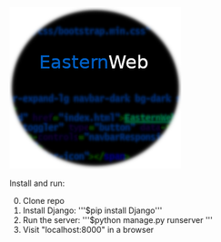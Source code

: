 

![EasternWeb](logo.png "EasternWeb")








Install and run:

0. Clone repo
1. Install Django: '''$pip install Django'''
2. Run the server: '''$python manage.py runserver '''
3. Visit "localhost:8000" in a browser

